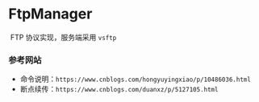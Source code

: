 # FtpManager
​	FTP 协议实现，服务端采用 `vsftp`

### 参考网站

* 命令说明：`https://www.cnblogs.com/hongyuyingxiao/p/10486036.html`
* 断点续传：`https://www.cnblogs.com/duanxz/p/5127105.html`
